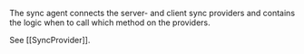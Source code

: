 The sync agent connects the server- and client sync providers and contains the logic when to call which method on the providers.

See [[SyncProvider]].

